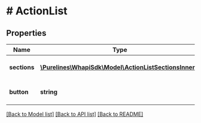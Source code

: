 # # ActionList

## Properties

Name | Type | Description | Notes
------------ | ------------- | ------------- | -------------
**sections** | [**\Purelines\WhapiSdk\Model\ActionListSectionsInner[]**](ActionListSectionsInner.md) | Section of the message | [optional]
**button** | **string** | Button text for list of message | [optional]

[[Back to Model list]](../../README.md#models) [[Back to API list]](../../README.md#endpoints) [[Back to README]](../../README.md)
